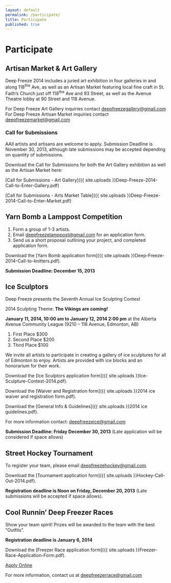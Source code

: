 ```yaml
---
layout: default
permalink: /participate/
title: Participate
published: true
---
```


# Participate

<!-- ## The Mummers Play Challenge

The Mummers Play Challenge is the contest for community people to form teams and, yes, write their own 15-20 minute play in rhyming verse for fun and prizes. Each team will present their performance on both Saturday and Sunday, at the Avenue Theatre.

To sign up, [download the application]({{ site.uploads }}AAMCEntryForm.pdf) form and drop it off at The Carrot Coffeehouse.

[Check out the full information on the Mummer Play Challenge here](/whats-on/mummers/) 
-->

## Artisan Market & Art Gallery

Deep Freeze 2014 includes a juried art exhibition in four galleries in and along 118<sup>the</sup> Ave, as well as an Artisan Market featuring local fine craft in St. Faith’s Church just off 118<sup>the</sup> Ave and 93 Street, as well as the Avenue Theatre lobby at 90 Street and 118 Avenue.

For Deep Freeze Art Gallery inquiries contact deepfreezegallery@gmail.com
For Deep Freeze Artisan Market inquiries contact deepfreezemarket@gmail.com


### Call for Submissions

AAll artists and artisans are welcome to apply. Submission Deadline is November 30, 2013, although late submissions may be accepted depending on quantity of submissions.

Download the Call for Submissions for both the Art Gallery exhibition as well as the Artisan Market here:

[Call for Submissions - Art Gallery]({{ site.uploads }}Deep-Freeze-2014-Call-to-Enter-Gallery.pdf)

[Call for Submissions - Arts Market Table]({{ site.uploads }}Deep-Freeze-2014-Call-to-Enter-Market.pdf)


## Yarn Bomb a Lamppost Competition

1. Form a group of 1-3 artists.
2. Email <deepfreezelamppost@gmail.com> for an application form.
3. Send us a short proposal outlining your project, and completed application form.

Download the [Yarn Bomb application form]({{ site.uploads }}Deep-Freeze-2014-Call-to-knitters.pdf).

**Submission Deadline: December 15, 2013**



## Ice Sculptors

Deep Freeze presents the Seventh Annual Ice Sculpting Contest

2014 Sculpting Theme: **The Vikings are coming!**

**January 11, 2014, 10:00 am to January 12, 2014 2:00 pm** at the Alberta Avenue Community League (9210 – 118 Avenue, Edmonton, AB)

1. First Place $300
1. Second Place $200
1. Third Place $100

We invite all artists to participate in creating a gallery of ice sculptures for all of Edmonton to enjoy. Artists are provided with ice blocks and an honorarium for their work.

Download the [Ice Sculptors application form]({{ site.uploads }}Ice-Sculpture-Contest-2014.pdf).

Download the [Waiver and Registration form]({{ site.uploads }}2014 ice waiver and registration form.pdf).

Download the [General Info & Guidelines]({{ site.uploads }}2014 ice guidelines.pdf).

For more information contact: <deepfreezeice@gmail.com>

**Submission Deadline: Friday December 30, 2013** (Late application will be considered if space allows)


## Street Hockey Tournament

To register your team, please email <deepfreezehockey@gmail.com>.

Download the [Tournament application form]({{ site.uploads }}Hockey-Call-Out-2014.pdf).

**Registration deadline is Noon on Friday, December 20, 2013** (Late submissions will be accepted if space allows).



## Cool Runnin’ Deep Freezer Races

Show your team spirit! Prizes will be awarded to the team with the best “Outfits”.

**Registration deadline is January 6, 2014**

Download the [Freezer Race application form]({{ site.uploads }}Freezer-Race-Application-Form.pdf).

<a class="button small" href="/whats-on/freezer-race/apply/">Apply Online</a>

For more information, contact us at <deepfreezerrace@gmail.com>
